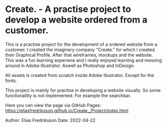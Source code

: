 # Create. - A practise project to develop a website ordered from a customer.

This is a practise project for the development of a ordered website from a customer. I created the imaginery company "Create." for which I created their Graphical Profile. After that wireframes, mockups and the website. This was a fun learning experiene and I really enjoyed learning and messing around in Adobe Illustrator. Aswell as Photoshop and InDesign.

All assets is created from scratch inside Adobe Illustrator. Except for the fonts.

This project is mainly for practise in developing a website visually. So some functionallity is not implemented. For example the searchbar.

Here you can view the page via GitHub Pages:
https://eliasfredriksson.github.io/Create._Project/index.html

Author: Elias Fredriksson
Date: 2022-04-22
